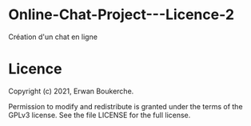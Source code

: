 # Online-Chat-Project---Licence-2
Création d'un chat en ligne

# Licence
Copyright (c) 2021, Erwan Boukerche.

Permission to modify and redistribute is granted under the terms of the GPLv3 license. See the file LICENSE for the full license.
